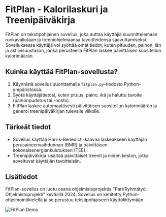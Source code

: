 # FitPlan - Kalorilaskuri ja Treenipäiväkirja

FitPlan on tekstipohjainen sovellus, joka auttaa käyttäjiä suunnittelemaan ruokavaliotaan ja treeniohjelmaansa tavoitteidensa saavuttamiseksi. Sovelluksessa käyttäjä voi syöttää omat tiedot, kuten pituuden, painon, iän ja aktiivisuustason, jonka perusteella FitPlan laskee päivittäisen suositellun kalorimäärän.

## Kuinka käyttää FitPlan-sovellusta?

1. Käynnistä sovellus suorittamalla `fitplan.py`-tiedosto Python-ympäristössä.
2. Syötä käyttäjätietosi, kuten pituus, paino, ikä ja haluttu tavoite (painonpudotus tai -nosto).
3. FitPlan laskee automaattisesti päivittäisen suositellun kalorimäärän ja generoi treenipäiväkirjan tulevalle viikolle.

## Tärkeät tiedot

- Sovellus käyttää Harris-Benedict -kaavaa laskeakseen käyttäjän perusaineenvaihdunnan (BMR) ja päivittäisen kokonaisenergiankulutuksen (TEE).
- Treenipäiväkirja sisältää päivittäiset treenit ja niiden keston, jotka soveltuvat käyttäjän tavoitteisiin.

## Lisätiedot

FitPlan-sovellus on luotu osana ohjelmistoprojektia "Pari/Ryhmätyö: Ohjelmistoprojekti" keväällä 2024. Sovellus on kehitetty Python-ohjelmointikielellä ja se perustuu tekstipohjaiseen käyttöliittymään.

![FitPlan Demo](https://www.youtube.com/watch?v=8Od1QQrTFG0)